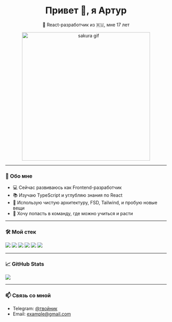 <h1 align="center">Привет 👋, я Артур</h1>
<p align="center">🎌 React-разработчик из 🇷🇺, мне 17 лет</p>

<p align="center">
  <img src="https://media.giphy.com/media/3o7abKhOpu0NwenH3O/giphy.gif" alt="sakura gif" width="400"/>
</p>

---

### 🧠 Обо мне

- 💻 Сейчас развиваюсь как Frontend-разработчик
- 📚 Изучаю TypeScript и углубляю знания по React
- 🌱 Использую чистую архитектуру, FSD, Tailwind, и пробую новые вещи
- 📍 Хочу попасть в команду, где можно учиться и расти

---

### 🛠️ Мой стек

<p align="left">
  <img src="https://img.shields.io/badge/React-20232A?style=for-the-badge&logo=react&logoColor=61DAFB" />
  <img src="https://img.shields.io/badge/TypeScript-007ACC?style=for-the-badge&logo=typescript&logoColor=white" />
  <img src="https://img.shields.io/badge/Next.js-000000?style=for-the-badge&logo=next.js&logoColor=white" />
  <img src="https://img.shields.io/badge/Tailwind%20CSS-0ea5e9?style=for-the-badge&logo=tailwind-css&logoColor=white" />
  <img src="https://img.shields.io/badge/Redux%20Toolkit-593d88?style=for-the-badge&logo=redux&logoColor=white" />
  <img src="https://img.shields.io/badge/MobX-eb5757?style=for-the-badge&logo=mobx&logoColor=white" />
</p>

---

### 📈 GitHub Stats

<p align="left">
  <img src="https://github-readme-stats.vercel.app/api?username=ТВОЙ_НИК&show_icons=true&theme=radical" />
</p>

---

### 📫 Связь со мной

- Telegram: [@твойник](https://t.me/твойник)
- Email: example@gmail.com
